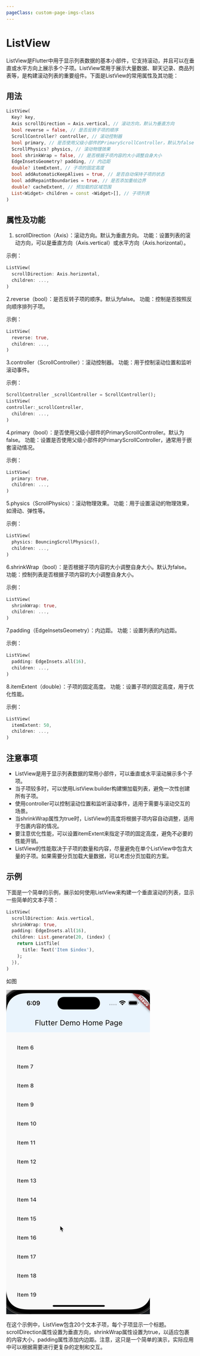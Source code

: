 ```yaml
---
pageClass: custom-page-imgs-class
---
```


# ListView

ListView是Flutter中用于显示列表数据的基本小部件，它支持滚动，并且可以在垂直或水平方向上展示多个子项。ListView常用于展示大量数据、聊天记录、商品列表等，是构建滚动列表的重要组件。下面是ListView的常用属性及其功能：

## 用法

```dart
ListView(
  Key? key,
  Axis scrollDirection = Axis.vertical, // 滚动方向，默认为垂直方向
  bool reverse = false, // 是否反转子项的顺序
  ScrollController? controller, // 滚动控制器
  bool primary, // 是否使用父级小部件的PrimaryScrollController，默认为false
  ScrollPhysics? physics, // 滚动物理效果
  bool shrinkWrap = false, // 是否根据子项内容的大小调整自身大小
  EdgeInsetsGeometry? padding, // 内边距
  double? itemExtent, // 子项的固定高度
  bool addAutomaticKeepAlives = true, // 是否自动保持子项的状态
  bool addRepaintBoundaries = true, // 是否添加重绘边界
  double? cacheExtent, // 预加载的区域范围
  List<Widget> children = const <Widget>[], // 子项列表
)
```

## 属性及功能

1. scrollDirection（Axis）：滚动方向。默认为垂直方向。
功能：设置列表的滚动方向，可以是垂直方向（Axis.vertical）或水平方向（Axis.horizontal）。

示例：

```dart
ListView(
  scrollDirection: Axis.horizontal,
  children: ...,
)
```

2.reverse（bool）：是否反转子项的顺序。默认为false。
功能：控制是否按照反向顺序排列子项。

示例：

```dart
ListView(
  reverse: true,
  children: ...,
)
```

3.controller（ScrollController）：滚动控制器。
功能：用于控制滚动位置和监听滚动事件。

示例：

```dart
ScrollController _scrollController = ScrollController();
ListView(
controller:_scrollController,
  children: ...,
)
```

4.primary（bool）：是否使用父级小部件的PrimaryScrollController。默认为false。
功能：设置是否使用父级小部件的PrimaryScrollController，通常用于嵌套滚动情况。

示例：

```dart
ListView(
  primary: true,
  children: ...,
)
```

5.physics（ScrollPhysics）：滚动物理效果。
功能：用于设置滚动的物理效果，如滑动、弹性等。

示例：

```dart
ListView(
  physics: BouncingScrollPhysics(),
  children: ...,
)
```

6.shrinkWrap（bool）：是否根据子项内容的大小调整自身大小。默认为false。
功能：控制列表是否根据子项内容的大小调整自身大小。

示例：

```dart
ListView(
  shrinkWrap: true,
  children: ...,
)
```

7.padding（EdgeInsetsGeometry）：内边距。
功能：设置列表的内边距。

示例：

```dart
ListView(
  padding: EdgeInsets.all(16),
  children: ...,
)
```

8.itemExtent（double）：子项的固定高度。
功能：设置子项的固定高度，用于优化性能。

示例：

```dart
ListView(
  itemExtent: 50,
  children: ...,
)
```

## 注意事项

- ListView是用于显示列表数据的常用小部件，可以垂直或水平滚动展示多个子项。
- 当子项较多时，可以使用ListView.builder构建懒加载列表，避免一次性创建所有子项。
- 使用controller可以控制滚动位置和监听滚动事件，适用于需要与滚动交互的场景。
- 当shrinkWrap属性为true时，ListView的高度将根据子项内容自动调整，适用于包裹内容的情况。
- 要注意优化性能，可以设置itemExtent来指定子项的固定高度，避免不必要的性能开销。
- ListView的性能取决于子项的数量和内容，尽量避免在单个ListView中包含大量的子项。如果需要分页加载大量数据，可以考虑分页加载的方案。

## 示例

下面是一个简单的示例，展示如何使用ListView来构建一个垂直滚动的列表，显示一些简单的文本子项：

```dart
ListView(
  scrollDirection: Axis.vertical,
  shrinkWrap: true,
  padding: EdgeInsets.all(16),
  children: List.generate(20, (index) {
    return ListTile(
      title: Text('Item $index'),
    );
  }),
)
```

如图

![Alt text](./imgs/ListView-1.gif)


在这个示例中，ListView包含20个文本子项，每个子项显示一个标题。scrollDirection属性设置为垂直方向，shrinkWrap属性设置为true，以适应包裹的内容大小，padding属性添加内边距。注意，这只是一个简单的演示，实际应用中可以根据需要进行更复杂的定制和交互。
